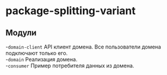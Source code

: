 # package-splitting-variant

## Модули
-`domain-client` API клиент домена. Все пользователи домена подключают только его.   
-`domain` Реализация домена.   
-`consumer` Пример потребителя данных из домена.